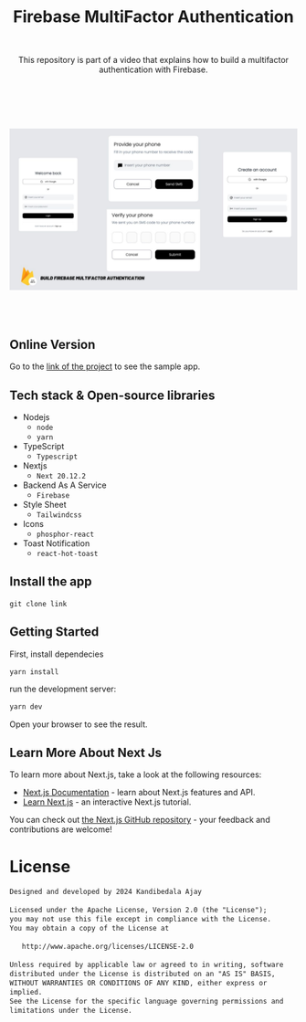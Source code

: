<h1 align="center">Firebase MultiFactor Authentication</h1><br>
<p align="center">  
This repository is part of a video that explains how to build a multifactor authentication with Firebase.
</p>
<br>

<p align="center">
  <img src="/public/readme.jpg" alt="Image" style="margin: 50px 0px 50px 0px"/>
</p>

## Online Version
Go to the [link of the project](https://LOGIN-Webpage.vercel.app/) to see the sample app.

## Tech stack & Open-source libraries

- Nodejs
    - ```node```
    - ```yarn```
- TypeScript
    - ```Typescript```
- Nextjs
    - ```Next 20.12.2```
- Backend As A Service
    - ```Firebase```
- Style Sheet
    - ```Tailwindcss```
- Icons
    - ```phosphor-react```
- Toast Notification
    - ```react-hot-toast```

## Install the app

```shell
git clone link
```
## Getting Started

First, install dependecies

```shell
yarn install
```

run the development server:

```bash
yarn dev
```

Open your browser to see the result.

## Learn More About Next Js

To learn more about Next.js, take a look at the following resources:

- [Next.js Documentation](https://nextjs.org/docs) - learn about Next.js features and API.
- [Learn Next.js](https://nextjs.org/learn) - an interactive Next.js tutorial.

You can check out [the Next.js GitHub repository](https://github.com/vercel/next.js/) - your feedback and contributions are welcome!

# License

```
Designed and developed by 2024 Kandibedala Ajay

Licensed under the Apache License, Version 2.0 (the "License");
you may not use this file except in compliance with the License.
You may obtain a copy of the License at

   http://www.apache.org/licenses/LICENSE-2.0

Unless required by applicable law or agreed to in writing, software
distributed under the License is distributed on an "AS IS" BASIS,
WITHOUT WARRANTIES OR CONDITIONS OF ANY KIND, either express or implied.
See the License for the specific language governing permissions and
limitations under the License.
```
